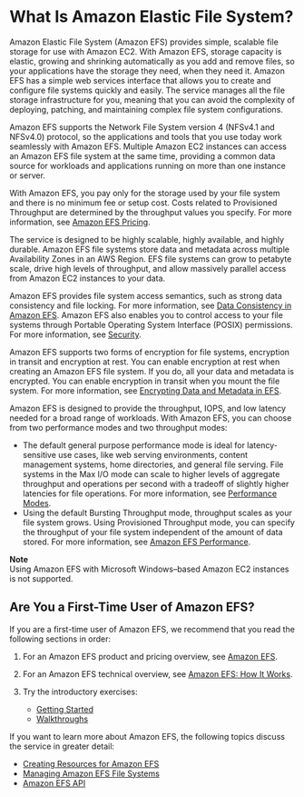 # What Is Amazon Elastic File System?<a name="whatisefs"></a>

Amazon Elastic File System \(Amazon EFS\) provides simple, scalable file storage for use with Amazon EC2\. With Amazon EFS, storage capacity is elastic, growing and shrinking automatically as you add and remove files, so your applications have the storage they need, when they need it\. Amazon EFS has a simple web services interface that allows you to create and configure file systems quickly and easily\. The service manages all the file storage infrastructure for you, meaning that you can avoid the complexity of deploying, patching, and maintaining complex file system configurations\.

Amazon EFS supports the Network File System version 4 \(NFSv4\.1 and NFSv4\.0\) protocol, so the applications and tools that you use today work seamlessly with Amazon EFS\. Multiple Amazon EC2 instances can access an Amazon EFS file system at the same time, providing a common data source for workloads and applications running on more than one instance or server\.

With Amazon EFS, you pay only for the storage used by your file system and there is no minimum fee or setup cost\. Costs related to Provisioned Throughput are determined by the throughput values you specify\. For more information, see [Amazon EFS Pricing](https://aws.amazon.com/efs/pricing)\.

The service is designed to be highly scalable, highly available, and highly durable\. Amazon EFS file systems store data and metadata across multiple Availability Zones in an AWS Region\. EFS file systems can grow to petabyte scale, drive high levels of throughput, and allow massively parallel access from Amazon EC2 instances to your data\.

Amazon EFS provides file system access semantics, such as strong data consistency and file locking\. For more information, see [Data Consistency in Amazon EFS](how-it-works.md#consistency)\. Amazon EFS also enables you to control access to your file systems through Portable Operating System Interface \(POSIX\) permissions\. For more information, see [Security](security-considerations.md)\.

Amazon EFS supports two forms of encryption for file systems, encryption in transit and encryption at rest\. You can enable encryption at rest when creating an Amazon EFS file system\. If you do, all your data and metadata is encrypted\. You can enable encryption in transit when you mount the file system\. For more information, see [Encrypting Data and Metadata in EFS](encryption.md)\.

Amazon EFS is designed to provide the throughput, IOPS, and low latency needed for a broad range of workloads\. With Amazon EFS, you can choose from two performance modes and two throughput modes:
+ The default general purpose performance mode is ideal for latency\-sensitive use cases, like web serving environments, content management systems, home directories, and general file serving\. File systems in the Max I/O mode can scale to higher levels of aggregate throughput and operations per second with a tradeoff of slightly higher latencies for file operations\. For more information, see [Performance Modes](performance.md#performancemodes)\.
+ Using the default Bursting Throughput mode, throughput scales as your file system grows\. Using Provisioned Throughput mode, you can specify the throughput of your file system independent of the amount of data stored\. For more information, see [Amazon EFS Performance](performance.md)\.

**Note**  
Using Amazon EFS with Microsoft Windows–based Amazon EC2 instances is not supported\.

## Are You a First\-Time User of Amazon EFS?<a name="welcome-first-time-user"></a>

 If you are a first\-time user of Amazon EFS, we recommend that you read the following sections in order:

1. For an Amazon EFS product and pricing overview, see [Amazon EFS](https://aws.amazon.com/efs/)\.

1. For an Amazon EFS technical overview, see [Amazon EFS: How It Works](how-it-works.md)\. 

1. Try the introductory exercises:
   + [Getting Started](getting-started.md)
   + [Walkthroughs](walkthroughs.md)

If you want to learn more about Amazon EFS, the following topics discuss the service in greater detail:
+ [Creating Resources for Amazon EFS](creating-using.md)
+ [Managing Amazon EFS File Systems](managing.md)
+ [Amazon EFS API](api-reference.md)